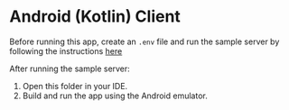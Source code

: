 # Android (Kotlin) Client

Before running this app, create an `.env` file and run the sample server by following the instructions [here](https://github.com/stripe-samples/accept-a-card-payment#how-to-run-locally)

After running the sample server:

1. Open this folder in your IDE.
2. Build and run the app using the Android emulator.
